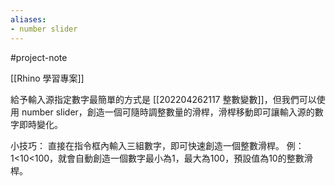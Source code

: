 ```yaml
---
aliases:
- number slider
---
```


#project-note 

[[Rhino 學習專案]]

給予輸入源指定數字最簡單的方式是 [[202204262117 整數變數]]，但我們可以使用 number slider，創造一個可隨時調整數量的滑桿，滑桿移動即可讓輸入源的數字即時變化。

小技巧：
直接在指令框內輸入三組數字，即可快速創造一個整數滑桿。
例：1<10<100，就會自動創造一個數字最小為1，最大為100，預設值為10的整數滑桿。